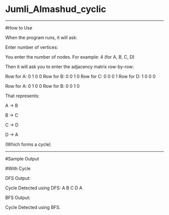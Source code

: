 # Jumli_Almashud_cyclic

--------------------------------------------------------------------------------------------------------------------------------------------------------------------

#How to Use

When the program runs, it will ask:

Enter number of vertices:

You enter the number of nodes. For example: 4 (for A, B, C, D)

Then it will ask you to enter the adjacency matrix row-by-row:

Row for A: 0 1 0 0
Row for B: 0 0 1 0
Row for C: 0 0 0 1
Row for D: 1 0 0 0

Row for A: 0 1 0 0
Row for B: 0 0 1 0

That represents:

A → B

B → C

C → D

D → A

(Which forms a cycle)

--------------------------------------------------------------------------------------------------------------------------------------------------------------------

#Sample Output

#With Cycle

DFS Output:

Cycle Detected using DFS: A B C D A

BFS Output:

Cycle Detected using BFS.
